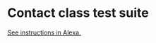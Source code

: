 # Contact class test suite

[See instructions in Alexa.](https://alexa.bitmaker.co/wdi/67/assignments/2069/latest)
